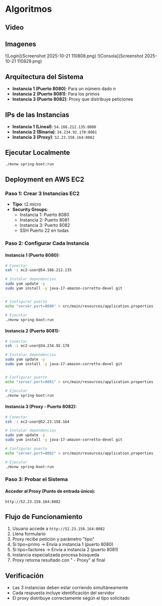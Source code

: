 # Algoritmos 
## Video 

## Imagenes
![Login](Screenshot 2025-10-21 110808.png)
![Consola](Screenshot 2025-10-21 110829.png)



## Arquitectura del Sistema
- **Instancia 1 (Puerto 8080)**: Para un  número dado n 
- **Instancia 2 (Puerto 8081)**: Para los primos
- **Instancia 3 (Puerto 8082)**: Proxy que distribuye peticiones

## IPs de las Instancias
- **Instancia 1 (Lineal)**: `54.166.212.135:8080`
- **Instancia 2 (Binaria)**: `34.234.92.170:8081`
- **Instancia 3 (Proxy)**: `52.23.158.164:8082`

## Ejecutar Localmente
```bash
./mvnw spring-boot:run
```

## Deployment en AWS EC2

### Paso 1: Crear 3 Instancias EC2
- **Tipo**: t2.micro 
- **Security Groups**: 
  - Instancia 1: Puerto 8080
  - Instancia 2: Puerto 8081  
  - Instancia 3: Puerto 8082
  - SSH Puerto 22 en todas

### Paso 2: Configurar Cada Instancia

#### Instancia 1 (Puerto 8080):
```bash
# Conectar
ssh -i ec2-user@54.166.212.135

# Instalar dependencias
sudo yum update -y
sudo yum install -y java-17-amazon-corretto-devel git


# Configurar puerto
echo "server.port=8080" > src/main/resources/application.properties

# Ejecutar
./mvnw spring-boot:run
```

#### Instancia 2 (Puerto 8081):
```bash
# Conectar
ssh -i ec2-user@34.234.92.170

# Instalar dependencias
sudo yum update -y
sudo yum install -y java-17-amazon-corretto-devel git


# Configurar puerto
echo "server.port=8081" > src/main/resources/application.properties

# Ejecutar
./mvnw spring-boot:run
```

#### Instancia 3 (Proxy - Puerto 8082):
```bash
# Conectar
ssh -i ec2-user@52.23.158.164

# Instalar dependencias
sudo yum update -y
sudo yum install -y java-17-amazon-corretto-devel git

# Configurar puerto
echo "server.port=8082" > src/main/resources/application.properties

# Ejecutar
./mvnw spring-boot:run
```

### Paso 3: Probar el Sistema

#### Acceder al Proxy (Punto de entrada único):
```
http://52.23.158.164:8082
```

## Flujo de Funcionamiento
1. Usuario accede a `http://52.23.158.164:8082`
2. Llena formulario 
3. Proxy recibe petición y parámetro "tipo"
4. Si tipo=primo → Envía a instancia 1 (puerto 8080)
5. Si tipo=factores → Envía a instancia 2 (puerto 8081)
6. Instancia especializada procesa búsqueda
7. Proxy retorna resultado con " - Proxy" al final

## Verificación
- Las 3 instancias deben estar corriendo simultáneamente
- Cada respuesta incluye identificación del servidor
- El proxy distribuye correctamente según el tipo solicitado
